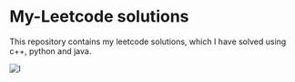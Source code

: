# My-Leetcode solutions

This repository contains my leetcode solutions, which I have solved using c++, python and java.

![l](https://github.com/Kr1shna02/my_leetcode-solutions/assets/117007783/c6d8fcb2-83bf-4d81-87ff-e403def3fd6a)

